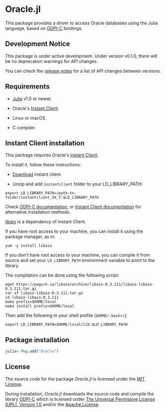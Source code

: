 
# Oracle.jl

This package provides a driver to access Oracle databases using the Julia language,
based on [ODPI-C](https://github.com/oracle/odpi) bindings.

## Development Notice

This package is under active development. Under version v0.1.0, there will be no deprecation warnings for API changes.

You can check the [release notes](https://github.com/felipenoris/Oracle.jl/releases) for a list of API changes between versions.

## Requirements

* [Julia](https://julialang.org/) v1.0 or newer.

* Oracle's [Instant Client](https://www.oracle.com/technetwork/database/database-technologies/instant-client/overview/index.html).

* Linux or macOS.

* C compiler.

## Instant Client installation

This package requires Oracle's [Instant Client](https://www.oracle.com/technetwork/database/database-technologies/instant-client/overview/index.html).

To install it, follow these instructions:

* [Download](https://www.oracle.com/technetwork/database/database-technologies/instant-client/downloads/index.html) instant client.

* Unzip and add `instantclient` folder to your LD_LIBRARY_PATH:

```shell
export LD_LIBRARY_PATH=/path-to-folder/instantclient_XX_Y:$LD_LIBRARY_PATH
```

Check [ODPI-C documentation](https://oracle.github.io/odpi/doc/installation.html),
or [Instant Client documentation](https://www.oracle.com/technetwork/database/database-technologies/instant-client/documentation/index.html)
for alternative installation methods.

[libaio](https://pagure.io/libaio) is a dependency of Instant Client.

If you have root access to your machine, you can install it using the package manager, as in:

```shell
yum -y install libaio
```

If you don't have root access to your machine, you can compile it from source
and set your `LD_LIBRARY_PATH` environment variable to point to the library.

The compilation can be done using the following script:

```shell
wget https://pagure.io/libaio/archive/libaio-0.3.111/libaio-libaio-0.3.111.tar.gz
tar xf libaio-libaio-0.3.111.tar.gz
cd libaio-libaio-0.3.111
make prefix=$HOME/local
make install prefix=$HOME/local
```

Then add the following to your shell profile (`$HOME/.bashrc`):

```shell
export LD_LIBRARY_PATH=$HOME/local/lib:$LD_LIBRARY_PATH
```

## Package installation

```julia
julia> Pkg.add("Oracle")
```

## License

The source code for the package *Oracle.jl* is licensed under the [MIT License](https://github.com/felipenoris/Oracle.jl/blob/master/LICENSE).

During installation, *Oracle.jl* downloads the source code and compile the library [ODPI-C](https://github.com/oracle/odpi)
which is licensed under [The Universal Permissive License (UPL), Version 1.0](https://oracle.github.io/odpi/doc/license.html) and/or the [Apache License](https://oracle.github.io/odpi/doc/license.html).
